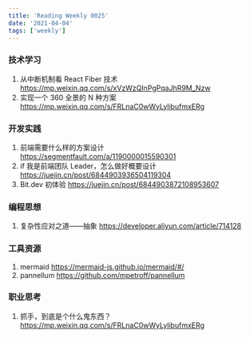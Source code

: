 ```yaml
---
title: 'Reading Weekly 0025'
date: '2021-04-04'
tags: ['weekly']
---
```


### 技术学习

1. 从中断机制看 React Fiber 技术 https://mp.weixin.qq.com/s/xVzWzQInPgPqaJhR9M_Nzw
2. 实现一个 360 全景的 N 种方案 https://mp.weixin.qq.com/s/FRLnaC0wWyLylibufmxERg

### 开发实践

1. 前端需要什么样的方案设计 https://segmentfault.com/a/1190000015590301
2. if 我是前端团队 Leader，怎么做好概要设计 https://juejin.cn/post/6844903936504119304
3. Bit.dev 初体验 https://juejin.cn/post/6844903872108953607

### 编程思想

1. 复杂性应对之道——抽象 https://developer.aliyun.com/article/714128

### 工具资源

1. mermaid https://mermaid-js.github.io/mermaid/#/
2. pannellum https://github.com/mpetroff/pannellum

### 职业思考

1. 抓手，到底是个什么鬼东西？ https://mp.weixin.qq.com/s/FRLnaC0wWyLylibufmxERg
